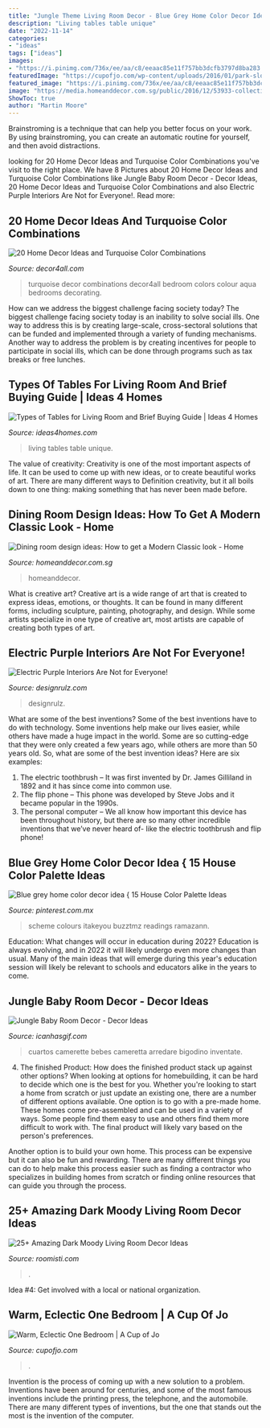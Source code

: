 ```yaml
---
title: "Jungle Theme Living Room Decor - Blue Grey Home Color Decor Idea { 15 House Color Palette Ideas"
description: "Living tables table unique"
date: "2022-11-14"
categories:
- "ideas"
tags: ["ideas"]
images:
- "https://i.pinimg.com/736x/ee/aa/c8/eeaac85e11f757bb3dcfb3797d8ba283.jpg"
featuredImage: "https://cupofjo.com/wp-content/uploads/2016/01/park-slope-house-tour.jpg"
featured_image: "https://i.pinimg.com/736x/ee/aa/c8/eeaac85e11f757bb3dcfb3797d8ba283.jpg"
image: "https://media.homeanddecor.com.sg/public/2016/12/53933-collective-designs.jpg"
ShowToc: true
author: "Martin Moore"
---
```



Brainstroming is a technique that can help you better focus on your work. By using brainstroming, you can create an automatic routine for yourself, and then avoid distractions.

	

		
looking for 20 Home Decor Ideas and Turquoise Color Combinations you've visit to the right place. We have 8 Pictures about 20 Home Decor Ideas and Turquoise Color Combinations like Jungle Baby Room Decor - Decor Ideas, 20 Home Decor Ideas and Turquoise Color Combinations and also Electric Purple Interiors Are Not for Everyone!. Read more:
		
    
## 20 Home Decor Ideas And Turquoise Color Combinations

<img loading=lazy src="http://decor4all.com/wp-content/uploads/2015/06/turquoise-colors-room-decorating-ideas-10.jpg" onerror="this.onerror=null;this.src='https://tse3.mm.bing.net/th?id=OIP.WL2hB5o_TahB5LRZ-93JCAHaKI&amp;pid=15.1';" alt="20 Home Decor Ideas and Turquoise Color Combinations">

_Source: decor4all.com_

>turquoise decor combinations decor4all bedroom colors colour aqua bedrooms decorating. 

	

How can we address the biggest challenge facing society today?
The biggest challenge facing society today is an inability to solve social ills. One way to address this is by creating large-scale, cross-sectoral solutions that can be funded and implemented through a variety of funding mechanisms. Another way to address the problem is by creating incentives for people to participate in social ills, which can be done through programs such as tax breaks or free lunches.

    
## Types Of Tables For Living Room And Brief Buying Guide | Ideas 4 Homes

<img loading=lazy src="http://www.ideas4homes.com/wp-content/uploads/2015/12/Unique-Multifungtion-for-Table-For-Living-Room-With-Two-Color-and-Low-Design-Inspiration.jpg" onerror="this.onerror=null;this.src='https://tse4.mm.bing.net/th?id=OIP.ZdZ-tkPzoFelbhZktzkI1AHaFj&amp;pid=15.1';" alt="Types of Tables for Living Room and Brief Buying Guide | Ideas 4 Homes">

_Source: ideas4homes.com_

>living tables table unique. 

	

The value of creativity:
Creativity is one of the most important aspects of life. It can be used to come up with new ideas, or to create beautiful works of art. There are many different ways to Definition creativity, but it all boils down to one thing: making something that has never been made before.

    
## Dining Room Design Ideas: How To Get A Modern Classic Look - Home

<img loading=lazy src="https://media.homeanddecor.com.sg/public/2016/12/53933-collective-designs.jpg" onerror="this.onerror=null;this.src='https://tse2.mm.bing.net/th?id=OIP.rY91p9KESW-lXE6e2tE_7wHaLH&amp;pid=15.1';" alt="Dining room design ideas: How to get a Modern Classic look - Home">

_Source: homeanddecor.com.sg_

>homeanddecor. 

	

What is creative art?
Creative art is a wide range of art that is created to express ideas, emotions, or thoughts. It can be found in many different forms, including sculpture, painting, photography, and design. While some artists specialize in one type of creative art, most artists are capable of creating both types of art.

    
## Electric Purple Interiors Are Not For Everyone!

<img loading=lazy src="https://cdn.designrulz.com/wp-content/uploads/2012/10/purple-interior-designrulz-6.jpg" onerror="this.onerror=null;this.src='https://tse4.mm.bing.net/th?id=OIP.yWbMEUgVbj3x-ixgSCmYIQHaJ4&amp;pid=15.1';" alt="Electric Purple Interiors Are Not for Everyone!">

_Source: designrulz.com_

>designrulz. 

	

What are some of the best inventions?
Some of the best inventions have to do with technology. Some inventions help make our lives easier, while others have made a huge impact in the world. Some are so cutting-edge that they were only created a few years ago, while others are more than 50 years old. So, what are some of the best invention ideas? Here are six examples: 
1) The electric toothbrush – It was first invented by Dr. James Gilliland in 1892 and it has since come into common use.
2) The flip phone – This phone was developed by Steve Jobs and it became popular in the 1990s.
3) The personal computer – We all know how important this device has been throughout history, but there are so many other incredible inventions that we’ve never heard of- like the electric toothbrush and flip phone!

    
## Blue Grey Home Color Decor Idea { 15 House Color Palette Ideas

<img loading=lazy src="https://i.pinimg.com/736x/ee/aa/c8/eeaac85e11f757bb3dcfb3797d8ba283.jpg" onerror="this.onerror=null;this.src='https://tse3.mm.bing.net/th?id=OIP.GlHp1LZ8POGIhS-5qNkMCwHaNF&amp;pid=15.1';" alt="Blue grey home color decor idea { 15 House Color Palette Ideas">

_Source: pinterest.com.mx_

>scheme colours itakeyou buzztmz readings ramazann. 

	

Education: What changes will occur in education during 2022?
Education is always evolving, and in 2022 it will likely undergo even more changes than usual. Many of the main ideas that will emerge during this year's education session will likely be relevant to schools and educators alike in the years to come.

    
## Jungle Baby Room Decor - Decor Ideas

<img loading=lazy src="https://www.icanhasgif.com/wp-content/uploads/2016/05/Jungle-Baby-Room-Decor.jpg" onerror="this.onerror=null;this.src='https://tse1.mm.bing.net/th?id=OIP.pHOH5rm4BynBlULXZErt4AHaE4&amp;pid=15.1';" alt="Jungle Baby Room Decor - Decor Ideas">

_Source: icanhasgif.com_

>cuartos camerette bebes cameretta arredare bigodino inventate. 

	

4. The finished Product: How does the finished product stack up against other options?
When looking at options for homebuilding, it can be hard to decide which one is the best for you. Whether you're looking to start a home from scratch or just update an existing one, there are a number of different options available. 
One option is to go with a pre-made home. These homes come pre-assembled and can be used in a variety of ways. Some people find them easy to use and others find them more difficult to work with. The final product will likely vary based on the person's preferences. 

Another option is to build your own home. This process can be expensive but it can also be fun and rewarding. There are many different things you can do to help make this process easier such as finding a contractor who specializes in building homes from scratch or finding online resources that can guide you through the process.

    
## 25+ Amazing Dark Moody Living Room Decor Ideas

<img loading=lazy src="https://roomisti.com/wp-content/uploads/2019/03/25-Amazing-Dark-Moody-Living-Room-Decor-Ideas-13.jpg" onerror="this.onerror=null;this.src='https://tse2.mm.bing.net/th?id=OIP.eaXDukpvgk3LKccTgpUwngHaKY&amp;pid=15.1';" alt="25+ Amazing Dark Moody Living Room Decor Ideas">

_Source: roomisti.com_

>. 

	

Idea #4: Get involved with a local or national organization.
 

    
## Warm, Eclectic One Bedroom | A Cup Of Jo

<img loading=lazy src="https://cupofjo.com/wp-content/uploads/2016/01/park-slope-house-tour.jpg" onerror="this.onerror=null;this.src='https://tse1.mm.bing.net/th?id=OIP.ZKSGG6y454wWJPKQ5ziqmwHaKt&amp;pid=15.1';" alt="Warm, Eclectic One Bedroom | A Cup of Jo">

_Source: cupofjo.com_

>. 

	

Invention is the process of coming up with a new solution to a problem. Inventions have been around for centuries, and some of the most famous inventions include the printing press, the telephone, and the automobile. There are many different types of inventions, but the one that stands out the most is the invention of the computer.

